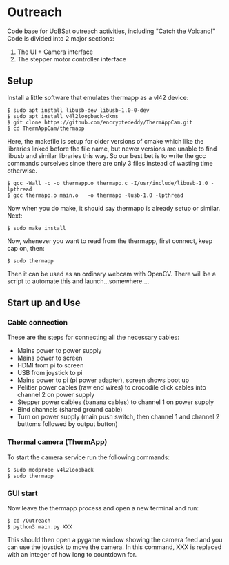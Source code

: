 # Outreach
Code base for UoBSat outreach activities, including "Catch the Volcano!"
Code is divided into 2 major sections:
1) The UI + Camera interface
2) The stepper motor controller interface

## Setup
Install a little software that emulates thermapp as a vl42 device:
```
$ sudo apt install libusb-dev libusb-1.0-0-dev
$ sudo apt install v4l2loopback-dkms
$ git clone https://github.com/encryptededdy/ThermAppCam.git
$ cd ThermAppCam/thermapp
```

Here, the makefile is setup for older versions of cmake which like the libraries linked before the file name, but newer versions are unable to find libusb and similar libraries this way. So our best bet is to write the gcc commands ourselves since there are only 3 files instead of wasting time otherwise.
```
$ gcc -Wall -c -o thermapp.o thermapp.c -I/usr/include/libusb-1.0 -lpthread
$ gcc thermapp.o main.o   -o thermapp -lusb-1.0 -lpthread
```

Now when you do make, it should say thermapp is already setup or similar.
Next:
```
$ sudo make install
```
Now, whenever you want to read from the thermapp, first connect, keep cap on, then:
```
$ sudo thermapp
```

Then it can be used as an ordinary webcam with OpenCV. There will be a script to automate this and launch...somewhere....

## Start up and Use
### Cable connection
These are the steps for connecting all the necessary cables:
 - Mains power to power supply
 - Mains power to screen
 - HDMI from pi to screen
 - USB from joystick to pi
 - Mains power to pi (pi power adapter), screen shows boot up
 - Pelitier power cables (raw end wires) to crocodile click cables into channel 2 on power supply
 - Stepper power calbles (banana cables) to channel 1 on power supply
 - Bind channels (shared ground cable)
 - Turn on power supply (main push switch, then channel 1 and channel 2 buttoms followed by output button)
### Thermal camera (ThermApp)
To start the camera service run the following commands:
```
$ sudo modprobe v4l2loopback
$ sudo thermapp
```
### GUI start
Now leave the thermapp process and open a new terminal and run:

```
$ cd /Outreach
$ python3 main.py XXX
```
This should then open a pygame window showing the camera feed and you can use the joystick to move the camera. In this command, XXX is replaced with an integer of how long to countdown for.
